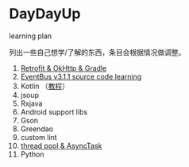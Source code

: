 # DayDayUp
learning plan

列出一些自己想学/了解的东西，条目会根据情况做调整。

1. [Retrofit & OkHttp & Gradle](https://github.com/huangxin813/RetrofitDemo)
2. [EventBus v3.1.1 source code learning](EventBus_v3.1.1_source_code_learning.md
  )
3. Kotlin （[教程](http://www.runoob.com/kotlin/kotlin-tutorial.html)）
4. jsoup
5. Rxjava
6. Android support libs
7. Gson
8. Greendao
9. custom lint
10. [thread pool & AsyncTask](thread_pool_learning.md)
11. Python
